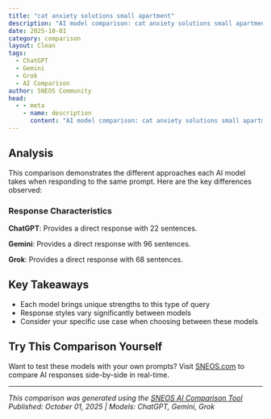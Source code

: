 ```yaml
---
title: "cat anxiety solutions small apartment"
description: "AI model comparison: cat anxiety solutions small apartment..."
date: 2025-10-01
category: comparison
layout: Clean
tags:
  - ChatGPT
  - Gemini
  - Grok
  - AI Comparison
author: SNEOS Community
head:
  - - meta
    - name: description
      content: "AI model comparison: cat anxiety solutions small apartment..."
---
```


<ChatComparison
  title="cat anxiety solutions small apartment"
  prompt="cat anxiety solutions small apartment"
  :responses='{"ChatGPT": "Dealing with cat anxiety in a small apartment can be challenging, but there are several effective strategies you can try to help your feline friend feel more relaxed and secure:\n\n1. **Create Vertical Spaces** \nCats feel safer when they can observe their environment from high perches. Use cat trees, shelves, or window perches to give your cat vertical territory, which can help reduce anxiety.\n\n2. **Provide Hiding Spots** \nSmall enclosed spaces like covered beds, boxes, or cat caves give cats a safe place to retreat when they feel stressed.\n\n3. **Use Calming Products** \n- **Feliway diffusers or sprays:** These release synthetic feline facial pheromones that have calming effects. \n- **Calming collars or supplements:** Some collars release pheromones, and supplements with ingredients like L-theanine or valerian root may help.\n\n4. **Engage in Playtime** \nRegular interactive play with toys like feather wands or laser pointers can help reduce anxiety by burning off excess energy and providing mental stimulation.\n\n5. **Maintain a Routine** \nCats thrive on predictability. Feeding, playtime, and grooming should be at consistent times to give a sense of security.\n\n6. **Reduce Noise and Stressors** \nIn a small apartment, loud noises or sudden changes can increase anxiety. Try to minimize loud music, vacuuming when your cat is out of the room, and use white noise machines if needed.\n\n7. **Provide Window Views** \nWindows can entertain and soothe cats by letting them watch birds and outdoor activity. Ensure the window is secure for safety.\n\n8. **Consult a Veterinarian** \nIf anxiety is severe, a vet can rule out medical issues and may suggest medications or professional behavior therapy.\n\nImplementing these steps can significantly reduce your cat\u2019s anxiety and improve their wellbeing even in a small living space.", "Gemini": "Living in a small apartment can definitely exacerbate cat anxiety. Here\u0027s a breakdown of solutions, tailored for smaller spaces:\n\n**I. Understanding the Root of the Anxiety (Key for Targeting the Right Solutions)**\n\n* **Separation Anxiety:** Distress when you leave.\n* **Territorial Anxiety:** Feeling threatened by perceived intruders (other cats, people, outdoor animals).\n* **Environmental Anxiety:** Changes in the environment, loud noises, construction, new furniture, lack of enrichment.\n* **Health-Related Anxiety:** Underlying medical conditions can manifest as anxiety. **First step: A vet check is crucial to rule out medical issues!** Pain, hyperthyroidism, cognitive dysfunction (like feline dementia) can all contribute to anxiety.\n* **Learned Anxiety/Fear:** Past negative experiences (e.g., being yelled at, startled by a loud noise).\n* **Boredom \u0026 Lack of Stimulation:** A common trigger in small spaces.\n\n**II. Creating a Safe \u0026 Secure Base (Essential in Small Apartments)**\n\n* **Vertical Territory:** Since floor space is limited, go UP!\n * **Cat Trees:** Multiple levels, scratching posts, and hiding spots are ideal. Corner units maximize space.\n * **Shelves:** Install cat-friendly shelves at varying heights that lead to windows or other vantage points. Ensure they\u0027re sturdy and have non-slip surfaces.\n * **Window Perches:** Provide a safe place to look outside. Suction-cup perches are great for easy installation and removal. Ensure they\u0027re securely attached.\n* **Hiding Places:** Every cat needs a safe retreat.\n * **Cardboard Boxes:** Simple and effective. Cut a doorway in each side for easy escape.\n * **Covered Beds/Caves:** Offer a sense of security.\n * **Blankets Draped over Furniture:** Create instant dens.\n * **Under-the-Bed Access:** Leave space under the bed so your cat can get underneath if frightened.\n* **Strategic Placement:**\n * **Food \u0026 Water:** Keep away from litter boxes. Consider elevated bowls if your cat is older or has digestive issues.\n * **Litter Box:** Away from food and water. Ideally, *number of cats \u002B 1* litter boxes. In a small apartment, spread them out, even if it\u0027s just to different corners of the same room. Use unscented litter and clean regularly. Consider a covered litter box if your cat prefers privacy (but make sure it\u0027s well-ventilated).\n* **Scratching Posts:** Provide both vertical and horizontal options. Place them near sleeping areas and doorways (where cats often stretch and scratch). Sprinkle with catnip to encourage use.\n\n**III. Reducing Stress Triggers**\n\n* **Minimize Noise:**\n * **Thick Curtains/Blinds:** Reduce outside noise.\n * **White Noise Machine/Calming Music:** Mask sudden noises (traffic, neighbors). \u0022Music for Cats\u0022 is available on YouTube and streaming services.\n * **Avoid Sudden Loud Noises:** Be mindful of slamming doors, dropping objects, etc.\n* **Window Security:** Make sure screens are secure to prevent escapes and the stress of seeing outdoor cats without being able to get to them. Blocking visibility with window film can reduce stress from outdoor cats.\n* **Routine is Key:** Cats thrive on predictability. Stick to a consistent feeding schedule, playtime, and cleaning routine.\n* **Reduce Competition (if multiple cats):**\n * **Separate Feeding Stations:** Prevent resource guarding.\n * **Multiple Litter Boxes and Water Bowls:** Ensures all cats have access.\n * **Individual Playtime:** Give each cat dedicated attention.\n * **Feliway MultiCat Diffuser:** Can help reduce tension between cats.\n* **Neutralize Odors:** Use an enzymatic cleaner to eliminate urine or feces odors, especially if there\u0027s been marking.\n\n**IV. Enrichment is Essential (Crucial in Limited Space)**\n\n* **Interactive Play:**\n * **Wand Toys (Feather Wands, Fishing Pole Toys):** Encourage chasing and pouncing. Mimic natural hunting behavior. Play for at least 15-20 minutes daily.\n * **Laser Pointer:** Use in moderation and always end with a tangible reward (treat or toy) to avoid frustration.\n * **Puzzle Feeders:** Engage your cat\u0027s mind and slow down eating.\n * **Rotation of Toys:** Keep things interesting by rotating toys every few days.\n* **Environmental Enrichment:**\n * **Bird Feeders Outside the Window:** Provide visual stimulation.\n * **Catnip Toys:** Offer periodically.\n * **Cardboard Boxes (Rotating):** Change up the box shapes and sizes.\n * **Paper Bags (Handles Removed):** Safe and fun to explore.\n * **DIY Enrichment:** Search online for ideas (e.g., toilet paper roll puzzles).\n* **Training:** Even simple clicker training can provide mental stimulation and build confidence.\n\n**V. Calming Aids \u0026 Medications (Discuss with Your Vet!)**\n\n* **Feliway Diffuser/Spray:** A synthetic feline facial pheromone that can have a calming effect. Spray carriers before travel, or areas where your cat spends time. Use the Classic version for general anxiety or the Multicat version for inter-cat aggression.\n* **Zylkene:** A natural supplement derived from milk protein that has calming properties.\n* **Composure (VetriScience):** Another calming supplement with ingredients like L-Theanine and Thiamine.\n* **Prescription Medications:** For severe anxiety, your vet may prescribe medications such as:\n * **Fluoxetine (Prozac):** An SSRI antidepressant.\n * **Clomipramine (Clomicalm):** A tricyclic antidepressant.\n * **Alprazolam (Xanax):** An anti-anxiety medication (use with caution, only for short-term use under veterinary supervision due to potential side effects).\n * **Gabapentin:** Can be used for anxiety, especially before vet visits or stressful events.\n\n**VI. Practical Tips for Small Apartments**\n\n* **Declutter:** A cluttered space can feel overwhelming to a cat.\n* **Regular Cleaning:** A clean environment is less stressful.\n* **Air Purifier:** Can help reduce allergens and odors.\n* **Positive Reinforcement:** Reward calm behavior with praise and treats. Avoid punishing or scolding, as this can worsen anxiety.\n* **Desensitization \u0026 Counterconditioning:** If you know the specific trigger, gradually expose your cat to it in a controlled manner, pairing the trigger with something positive (treats, play). Consult a veterinary behaviorist for guidance.\n\n**VII. When to Seek Professional Help**\n\n* If anxiety is severe and significantly impacting your cat\u0027s quality of life.\n* If your cat is exhibiting aggression.\n* If you\u0027ve tried the above strategies and haven\u0027t seen improvement.\n* **Consult with your veterinarian first to rule out underlying medical issues.** They can then refer you to a veterinary behaviorist (a veterinarian specializing in behavior) or a certified cat behavior consultant.\n\n**Important Considerations:**\n\n* **Patience is Key:** It takes time and consistency to help an anxious cat.\n* **Individual Differences:** Every cat is different. What works for one cat may not work for another.\n* **Don\u0027t Give Up:** Keep trying different strategies until you find what works best for your cat. Working closely with your vet and/or a behavior professional can make a significant difference.\n", "Grok": "Living in a small apartment with a cat can sometimes lead to anxiety in your feline friend due to limited space, lack of stimulation, or other environmental factors. Cats need mental and physical stimulation, a sense of security, and a comfortable environment to thrive, even in smaller spaces. Here are some solutions to help reduce cat anxiety in a small apartment:\n\n### 1. Create Vertical Space\n - **Why it helps**: Cats love to climb and perch in high places, as it gives them a sense of security and a way to observe their surroundings.\n - **Solutions**:\n - Install cat shelves or wall-mounted perches to create climbing opportunities.\n - Use cat trees or towers, even compact ones, to add vertical space.\n - Clear space on top of furniture (like bookshelves) for your cat to jump up and relax.\n\n### 2. Provide Hiding Spots\n - **Why it helps**: Cats often feel safer when they have places to retreat to when stressed or overwhelmed.\n - **Solutions**:\n - Place cat beds, igloos, or covered hideaways in quiet corners.\n - Use cardboard boxes or small tunnels as inexpensive hiding spots.\n - Ensure there are areas where your cat can be alone if needed.\n\n### 3. Enrich the Environment\n - **Why it helps**: A lack of stimulation can cause boredom and anxiety in cats, especially in a confined space.\n - **Solutions**:\n - Rotate toys regularly to keep things interesting (e.g., feather wands, balls, puzzle toys).\n - Use interactive toys or feeders to engage their hunting instincts.\n - Provide window perches or \u0022cat TV\u0022 by placing a bird feeder outside a window for your cat to watch.\n\n### 4. Maintain a Routine\n - **Why it helps**: Cats thrive on consistency, and a predictable schedule can reduce stress.\n - **Solutions**:\n - Feed your cat at the same times each day.\n - Keep playtime and litter box cleaning on a regular schedule.\n - Avoid sudden changes in the environment, like moving furniture frequently.\n\n### 5. Optimize Litter Box Setup\n - **Why it helps**: A poorly placed or dirty litter box can cause stress, especially in a small space where odors and access are more noticeable.\n - **Solutions**:\n - Place the litter box in a quiet, low-traffic area away from food and water.\n - Use a covered box if space is tight, but ensure your cat is comfortable with it.\n - Keep the box clean by scooping daily.\n - If you have multiple cats, provide one litter box per cat plus one extra, even in a small apartment.\n\n### 6. Use Calming Aids\n - **Why it helps**: Calming products can reduce anxiety caused by environmental factors or confinement.\n - **Solutions**:\n - Try pheromone diffusers like Feliway, which mimic natural calming scents.\n - Use calming treats or supplements (consult your vet first).\n - Play soft classical music or use a white noise machine to mask loud noises from neighbors or the street.\n\n### 7. Ensure Proper Ventilation and Lighting\n - **Why it helps**: A stuffy or dark environment can contribute to stress in cats.\n - **Solutions**:\n - Open windows for fresh air when safe (use secure screens to prevent escapes).\n - Provide natural light through windows or use full-spectrum light bulbs.\n - Keep the apartment at a comfortable temperature.\n\n### 8. Spend Quality Time Together\n - **Why it helps**: Lack of interaction can lead to loneliness or anxiety, especially in a small space where you\u2019re always nearby but not engaging.\n - **Solutions**:\n - Dedicate time each day for interactive play (10-15 minutes, twice a day).\n - Talk to your cat, pet them, or just sit near them to provide comfort.\n - Teach simple tricks or use clicker training for mental stimulation.\n\n### 9. Minimize Noise and Disruptions\n - **Why it helps**: Small apartments often mean closer proximity to neighbors, traffic, or household noise, which can stress cats.\n - **Solutions**:\n - Place your cat\u2019s safe spaces away from noisy areas like doors or shared walls.\n - Use rugs or curtains to dampen sounds.\n - If guests or loud activities are expected, provide a quiet retreat for your cat.\n\n### 10. Monitor for Signs of Stress\n - **Why it helps**: Recognizing anxiety early allows you to address it before it worsens.\n - **Signs of anxiety**:\n - Hiding more than usual.\n - Overgrooming or hair loss.\n - Changes in appetite or litter box habits.\n - Aggression or excessive vocalization.\n - If symptoms persist, consult a veterinarian to rule out medical issues or discuss behavioral therapy or medication.\n\n### 11. Consider a Companion (If Appropriate)\n - **Why it helps**: Some cats benefit from having a feline friend for companionship, though this depends on their personality.\n - **Solutions**:\n - Only consider this if your cat is social and your space allows for multiple cats.\n - Introduce a new cat slowly and monitor for stress in both animals.\n - Ensure you can provide separate resources (food, litter boxes, etc.) for each cat.\n\n### 12. Consult a Professional\n - If your cat\u2019s anxiety doesn\u2019t improve, seek help from a veterinarian or a certified feline behaviorist. They can assess whether the anxiety is environmental, medical, or behavioral and recommend tailored solutions.\n\nBy making your small apartment a stimulating, secure, and cat-friendly space, you can significantly reduce your cat\u2019s anxiety. Small adjustments can make a big difference in their comfort and happiness!"}' 
  published-date="17:12"
/>

## Analysis

This comparison demonstrates the different approaches each AI model takes when responding to the same prompt. Here are the key differences observed:

### Response Characteristics

**ChatGPT**: Provides a direct response with 22 sentences. 

**Gemini**: Provides a direct response with 96 sentences. 

**Grok**: Provides a direct response with 68 sentences. 

## Key Takeaways

- Each model brings unique strengths to this type of query
- Response styles vary significantly between models
- Consider your specific use case when choosing between these models

## Try This Comparison Yourself

Want to test these models with your own prompts? Visit [SNEOS.com](https://sneos.com) to compare AI responses side-by-side in real-time.

---

*This comparison was generated using the [SNEOS AI Comparison Tool](https://sneos.com)*
*Published: October 01, 2025 | Models: ChatGPT, Gemini, Grok*

